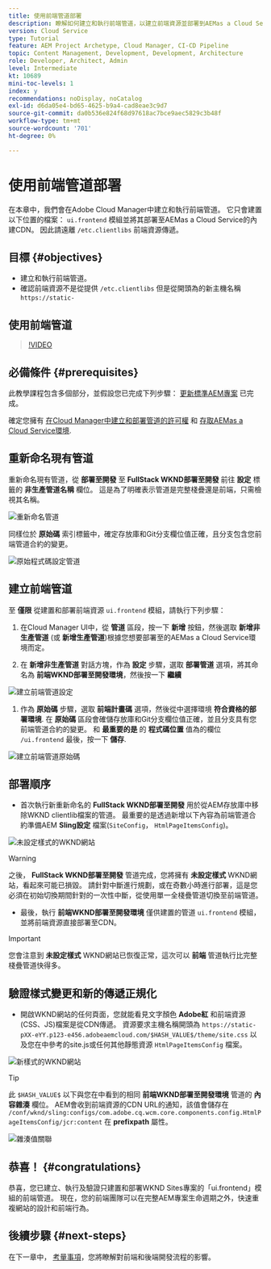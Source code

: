 ```yaml
---
title: 使用前端管道部署
description: 瞭解如何建立和執行前端管道，以建立前端資源並部署到AEMas a Cloud Service的內建CDN。
version: Cloud Service
type: Tutorial
feature: AEM Project Archetype, Cloud Manager, CI-CD Pipeline
topic: Content Management, Development, Development, Architecture
role: Developer, Architect, Admin
level: Intermediate
kt: 10689
mini-toc-levels: 1
index: y
recommendations: noDisplay, noCatalog
exl-id: d6da05e4-bd65-4625-b9a4-cad8eae3c9d7
source-git-commit: da0b536e824f68d97618ac7bce9aec5829c3b48f
workflow-type: tm+mt
source-wordcount: '701'
ht-degree: 0%

---
```


# 使用前端管道部署

在本章中，我們會在Adobe Cloud Manager中建立和執行前端管道。 它只會建置以下位置的檔案： `ui.frontend` 模組並將其部署至AEMas a Cloud Service的內建CDN。 因此請遠離  `/etc.clientlibs` 前端資源傳遞。


## 目標 {#objectives}

* 建立和執行前端管道。
* 確認前端資源不是從提供 `/etc.clientlibs` 但是從開頭為的新主機名稱 `https://static-`

## 使用前端管道

>[!VIDEO](https://video.tv.adobe.com/v/3409420?quality=12&learn=on)

## 必備條件 {#prerequisites}

此教學課程包含多個部分，並假設您已完成下列步驟： [更新標準AEM專案](./update-project.md) 已完成。

確定您擁有 [在Cloud Manager中建立和部署管道的許可權](https://experienceleague.adobe.com/docs/experience-manager-cloud-manager/content/requirements/users-and-roles.html?lang=en#role-definitions) 和 [存取AEMas a Cloud Service環境](https://experienceleague.adobe.com/docs/experience-manager-cloud-service/content/implementing/using-cloud-manager/manage-environments.html).

## 重新命名現有管道

重新命名現有管道，從 __部署至開發__ 至  __FullStack WKND部署至開發__ 前往 __設定__ 標籤的 __非生產管道名稱__ 欄位。 這是為了明確表示管道是完整棧疊還是前端，只需檢視其名稱。

![重新命名管道](assets/fullstack-wknd-deploy-dev-pipeline.png)


同樣位於 __原始碼__ 索引標籤中，確定存放庫和Git分支欄位值正確，且分支包含您前端管道合約的變更。

![原始程式碼設定管道](assets/fullstack-wknd-source-code-config.png)


## 建立前端管道

至 __僅限__ 從建置和部署前端資源 `ui.frontend` 模組，請執行下列步驟：

1. 在Cloud Manager UI中，從 __管道__ 區段，按一下 __新增__ 按鈕，然後選取 __新增非生產管道__ (或 __新增生產管道__)根據您想要部署至的AEMas a Cloud Service環境而定。

1. 在 __新增非生產管道__ 對話方塊，作為 __設定__ 步驟，選取 __部署管道__ 選項，將其命名為 __前端WKND部署至開發環境__，然後按一下 __繼續__

![建立前端管道設定](assets/create-frontend-pipeline-configs.png)

1. 作為 __原始碼__ 步驟，選取 __前端計畫碼__ 選項，然後從中選擇環境 __符合資格的部署環境__. 在 __原始碼__ 區段會確儲存放庫和Git分支欄位值正確，並且分支具有您前端管道合約的變更。
和 __最重要的是__ 的 __程式碼位置__ 值為的欄位 `/ui.frontend` 最後，按一下 __儲存__.

![建立前端管道原始碼](assets/create-frontend-pipeline-source-code.png)


## 部署順序

* 首次執行新重新命名的 __FullStack WKND部署至開發__ 用於從AEM存放庫中移除WKND clientlib檔案的管道。 最重要的是透過新增以下內容為前端管道合約準備AEM __Sling設定__ 檔案(`SiteConfig`， `HtmlPageItemsConfig`)。

![未設定樣式的WKND網站](assets/unstyled-wknd-site.png)

>[!WARNING]
>
>之後， __FullStack WKND部署至開發__ 管道完成，您將擁有 __未設定樣式__ WKND網站，看起來可能已損毀。 請針對中斷進行規劃，或在奇數小時進行部署，這是您必須在初始切換期間針對的一次性中斷，從使用單一全棧疊管道切換至前端管道。


* 最後，執行 __前端WKND部署至開發環境__ 僅供建置的管道 `ui.frontend` 模組，並將前端資源直接部署至CDN。

>[!IMPORTANT]
>
>您會注意到 __未設定樣式__ WKND網站已恢復正常，這次可以 __前端__ 管道執行比完整棧疊管道快得多。

## 驗證樣式變更和新的傳遞正規化

* 開啟WKND網站的任何頁面，您就能看見文字顏色 __Adobe紅__ 和前端資源(CSS、JS)檔案是從CDN傳遞。 資源要求主機名稱開頭為 `https://static-pXX-eYY.p123-e456.adobeaemcloud.com/$HASH_VALUE$/theme/site.css` 以及您在中參考的site.js或任何其他靜態資源 `HtmlPageItemsConfig` 檔案。


![新樣式的WKND網站](assets/newly-styled-wknd-site.png)



>[!TIP]
>
>此 `$HASH_VALUE$` 以下與您在中看到的相同 __前端WKND部署至開發環境__  管道的 __內容雜湊__ 欄位。 AEM會收到前端資源的CDN URL的通知，該值會儲存在 `/conf/wknd/sling:configs/com.adobe.cq.wcm.core.components.config.HtmlPageItemsConfig/jcr:content` 在 __prefixpath__ 屬性。


![雜湊值關聯](assets/hash-value-correlartion.png)



## 恭喜！ {#congratulations}

恭喜，您已建立、執行及驗證只建置和部署WKND Sites專案的「ui.frontend」模組的前端管道。 現在，您的前端團隊可以在完整AEM專案生命週期之外，快速重複網站的設計和前端行為。

## 後續步驟 {#next-steps}

在下一章中， [考量事項](considerations.md)，您將瞭解對前端和後端開發流程的影響。
